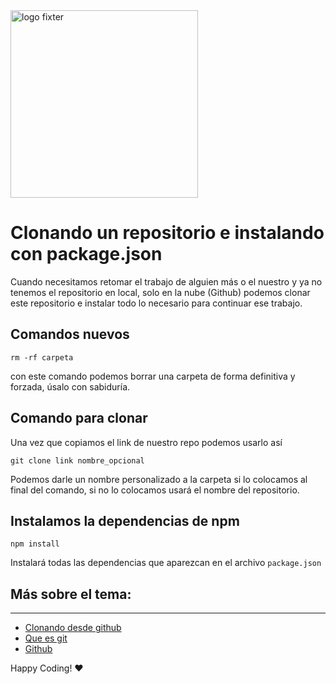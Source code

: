 <img alt="logo fixter" width="300" src="https://fixter.camp/static/media/geek_completo.7e1e87a7.png" />

# Clonando un repositorio e instalando con package.json
Cuando necesitamos retomar el trabajo de alguien más o el nuestro y ya no tenemos el repositorio en local, solo en la nube (Github) podemos clonar este repositorio e instalar todo lo necesario para continuar ese trabajo.

## Comandos nuevos
```
rm -rf carpeta
```
con este comando podemos borrar una carpeta de forma definitiva y forzada, úsalo con sabiduría.

## Comando para clonar
Una vez que copiamos el link de nuestro repo podemos usarlo así
```
git clone link nombre_opcional
```
Podemos darle un nombre personalizado a la carpeta si lo colocamos al final del comando, si no lo colocamos usará el nombre del repositorio.

## Instalamos la dependencias de npm
```
npm install
```
Instalará todas las dependencias que aparezcan en el archivo `package.json`

## Más sobre el tema:
---
* [Clonando desde github](https://git-scm.com/book/es/v1/Fundamentos-de-Git-Obteniendo-un-repositorio-Git)
* [Que es git](https://git-scm.com/book/es/v1/Empezando-Fundamentos-de-Git)
* [Github](https://github.com/)

Happy Coding!  ❤






